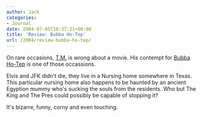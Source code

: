 ```yaml
---
author: Jack
categories:
- Journal
date: 2004-07-05T10:37:21+00:00
title: 'Review: Bubba Ho-Tep'
url: /2004/review-bubba-ho-tep/
---
```


On rare occasions, [T.M.][1] is wrong about a movie. His contempt for [Bubba Ho-Tep][2] is one of those occassions.

Elvis and JFK didn't die, they live in a Nursing home somewhere in Texas. This particular nursing home also happens to be haunted by an ancient Egyption mummy who's sucking the souls from the residents. Who but The King and The Pres could possibly be capable of stopping it?

It's bizarre, funny, corny and even touching.

 [1]: http://www.tmcamp.com/
 [2]: http://www.rottentomatoes.com/m/BubbaHoTep-1125736/